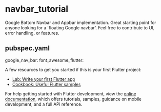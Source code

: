 # navbar_tutorial

Google Bottom Navbar and Appbar implementation. Great starting point for anyone looking for a 'floating Google navbar'. Feel free to contribute to UI, error handling, or features. 

## pubspec.yaml 
  google_nav_bar:
  font_awesome_flutter:

A few resources to get you started if this is your first Flutter project:

- [Lab: Write your first Flutter app](https://docs.flutter.dev/get-started/codelab)
- [Cookbook: Useful Flutter samples](https://docs.flutter.dev/cookbook)

For help getting started with Flutter development, view the
[online documentation](https://docs.flutter.dev/), which offers tutorials,
samples, guidance on mobile development, and a full API reference.
